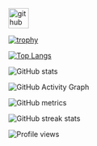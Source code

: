 
[<img src='https://cdn.jsdelivr.net/npm/simple-icons@3.0.1/icons/github.svg' alt='github' height='40'>](https://github.com/thailoeduardo)  

[![trophy](https://github-profile-trophy.vercel.app/?username=thailoeduardo)](https://github.com/ryo-ma/github-profile-trophy)

[![Top Langs](https://github-readme-stats.vercel.app/api/top-langs/?username=thailoeduardo)](https://github.com/anuraghazra/github-readme-stats)

![GitHub stats](https://github-readme-stats.vercel.app/api?username=thailoeduardo&show_icons=true&count_private=true)  

![GitHub Activity Graph](https://activity-graph.herokuapp.com/graph?username=thailoeduardo)  

![GitHub metrics](https://metrics.lecoq.io/thailoeduardo)  

![GitHub streak stats](https://github-readme-streak-stats.herokuapp.com/?user=thailoeduardo)  

![Profile views](https://gpvc.arturio.dev/thailoeduardo)  
